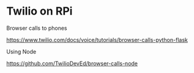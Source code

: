 Twilio on RPi
=============

Browser calls to phones

https://www.twilio.com/docs/voice/tutorials/browser-calls-python-flask

Using Node

https://github.com/TwilioDevEd/browser-calls-node